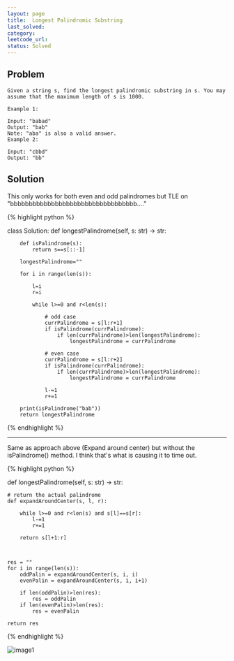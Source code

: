 ```yaml
---
layout: page
title:  Longest Palindromic Substring
last_solved: 
category: 
leetcode_url: 
status: Solved
---
```


Problem
-------

```
Given a string s, find the longest palindromic substring in s. You may assume that the maximum length of s is 1000.

Example 1:

Input: "babad"
Output: "bab"
Note: "aba" is also a valid answer.
Example 2:

Input: "cbbd"
Output: "bb"

```

Solution
----------

This only works for both even and odd palindromes but TLE on "bbbbbbbbbbbbbbbbbbbbbbbbbbbbbbbbbb...."

{% highlight python %}

class Solution:
    def longestPalindrome(self, s: str) -> str:
        
        def isPalindrome(s):
            return s==s[::-1]
        
        longestPalindrome=""
        
        for i in range(len(s)):
            
            l=i
            r=i
            
            while l>=0 and r<len(s):

                # odd case
                currPalindrome = s[l:r+1]
                if isPalindrome(currPalindrome):
                    if len(currPalindrome)>len(longestPalindrome):
                        longestPalindrome = currPalindrome
                
                # even case
                currPalindrome = s[l:r+2]
                if isPalindrome(currPalindrome):
                    if len(currPalindrome)>len(longestPalindrome):
                        longestPalindrome = currPalindrome
                
                l-=1
                r+=1
        
        print(isPalindrome("bab"))
        return longestPalindrome

{% endhighlight %}

_______________

Same as approach above (Expand around center) but without the isPalindrome() method. 
I think that's what is causing it to time out.

{% highlight python %}

def longestPalindrome(self, s: str) -> str:
    
    # return the actual palindrome
    def expandAroundCenter(s, l, r):

        while l>=0 and r<len(s) and s[l]==s[r]:
            l-=1
            r+=1

        return s[l+1:r]



    res = ""
    for i in range(len(s)):
        oddPalin = expandAroundCenter(s, i, i)
        evenPalin = expandAroundCenter(s, i, i+1)

        if len(oddPalin)>len(res):
            res = oddPalin
        if len(evenPalin)>len(res):
            res = evenPalin

    return res

{% endhighlight %}

![image1]()